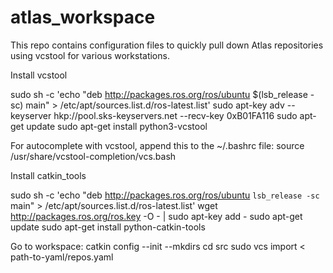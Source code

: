 # atlas_workspace
This repo contains configuration files to quickly pull down Atlas repositories using vcstool for various workstations.

Install vcstool

sudo sh -c 'echo "deb http://packages.ros.org/ros/ubuntu $(lsb_release -sc) main" > /etc/apt/sources.list.d/ros-latest.list'
sudo apt-key adv --keyserver hkp://pool.sks-keyservers.net --recv-key 0xB01FA116
sudo apt-get update
sudo apt-get install python3-vcstool

For autocomplete with vcstool, append this to the ~/.bashrc file:
source /usr/share/vcstool-completion/vcs.bash

Install catkin_tools

sudo sh -c 'echo "deb http://packages.ros.org/ros/ubuntu `lsb_release -sc` main" > /etc/apt/sources.list.d/ros-latest.list'
wget http://packages.ros.org/ros.key -O - | sudo apt-key add -
sudo apt-get update
sudo apt-get install python-catkin-tools

Go to workspace:
catkin config --init --mkdirs
cd src
sudo vcs import < path-to-yaml/repos.yaml

